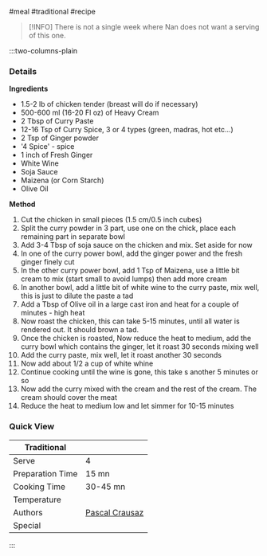 #meal #traditional #recipe

> [!INFO]
> There is not a single week where Nan does not want a serving of this one.

:::two-columns-plain

### Details
**Ingredients**

- 1.5-2 lb of chicken tender (breast will do if necessary)
- 500-600 ml (16-20 Fl oz) of Heavy Cream
- 2 Tbsp of Curry Paste
- 12-16 Tsp of Curry Spice, 3 or 4 types (green, madras, hot etc...)
- 2 Tsp of Ginger powder
- '4 Spice' - spice
- 1 inch of Fresh Ginger
- White Wine
- Soja Sauce
- Maizena (or Corn Starch)
- Olive Oil


**Method**

1. Cut the chicken in small pieces (1.5 cm/0.5 inch cubes)
2. Split the curry powder in 3 part, use one on the chick, place each remaining part in separate bowl
3. Add 3-4 Tbsp of soja sauce on the chicken and mix. Set aside for now
4. In one of the curry power bowl, add the ginger power and the fresh ginger finely cut
5. In the other curry power bowl, add 1 Tsp of Maizena, use a little bit cream to mix (start small to avoid lumps) then add more cream
6. In another bowl, add a little bit of white wine to the curry paste, mix well, this is just to dilute the paste a tad
7. Add a Tbsp of Olive oil in a large cast iron and heat for a couple of minutes - high heat
8. Now roast the chicken, this can take 5-15 minutes, until all water is rendered out. It should brown a tad.
9. Once the chicken is roasted, Now reduce the heat to medium, add the curry bowl which contains the ginger, let it roast 30 seconds mixing well
10. Add the curry paste, mix well, let it roast another 30 seconds
11. Now add about 1/2 a cup of white whine
12. Continue cooking until the wine is gone, this take s another 5 minutes or so
13. Now add the curry mixed with the cream and the rest of the cream. The cream should cover the meat
14. Reduce the heat to medium low and let simmer for 10-15 minutes


### Quick View
| Traditional      |                                                |
| ---------------- | ---------------------------------------------- |
| Serve            | 4                                              |
| Preparation Time | 15 mn                                          |
| Cooking Time     | 30-45 mn                                       |
| Temperature      |                                                |
| Authors          | [Pascal Crausaz](mailto:pascal@askpascal.com)  |
| Special          |                                                |

:::


